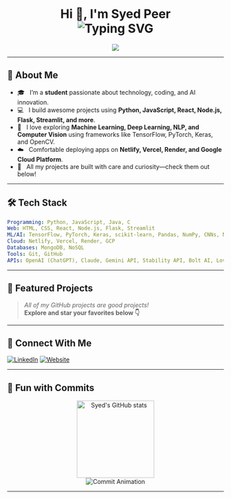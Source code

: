 <!--
Hi there! Welcome to syedpeer7's GitHub profile 🎉
-->

<h1 align="center">
  Hi 👋, I'm Syed Peer
  <br>
  <img src="https://readme-typing-svg.demolab.com?font=Fira+Code&size=28&pause=1000&color=7F3FBF&center=true&vCenter=true&width=650&lines=Student+%7C+Developer+%7C+AI+Enthusiast;Lifelong+Learner+%F0%9F%92%AB" alt="Typing SVG" />
</h1>

<p align="center">
  <img src="https://count.getloli.com/get/@syedpeer7?theme=nixietube-1"/>
  
</p>

---

## 🚀 About Me

- 🎓 &nbsp; I’m a **student** passionate about technology, coding, and AI innovation.
- 💻 &nbsp; I build awesome projects using **Python, JavaScript, React, Node.js, Flask, Streamlit, and more**.
- 🤖 &nbsp; I love exploring **Machine Learning, Deep Learning, NLP, and Computer Vision** using frameworks like TensorFlow, PyTorch, Keras, and OpenCV.
- ☁️ &nbsp; Comfortable deploying apps on **Netlify, Vercel, Render, and Google Cloud Platform**.
- 🚀 &nbsp; All my projects are built with care and curiosity—check them out below!

---

## 🛠️ Tech Stack

```yaml
Programming: Python, JavaScript, Java, C
Web: HTML, CSS, React, Node.js, Flask, Streamlit
ML/AI: TensorFlow, PyTorch, Keras, scikit-learn, Pandas, NumPy, CNNs, NLP, OpenCV, MediaPipe
Cloud: Netlify, Vercel, Render, GCP
Databases: MongoDB, NoSQL
Tools: Git, GitHub
APIs: OpenAI (ChatGPT), Claude, Gemini API, Stability API, Bolt AI, Lovable, There’s An AI For That
```

---

## 🌟 Featured Projects

> _All of my GitHub projects are good projects!_  
> **Explore and star your favorites below 👇**

---

## 🤝 Connect With Me

[![LinkedIn](https://img.shields.io/badge/LinkedIn-blue?logo=linkedin&logoColor=white)](https://www.linkedin.com/in/syed-peer-b01ab9265)
[![Website](https://img.shields.io/badge/Portfolio-7F3FBF?logo=vercel&logoColor=white)](https://syedportfolio-xi.vercel.app)

---

## 🎲 Fun with Commits

<p align="center">
  <img src="https://github-readme-stats.vercel.app/api?username=syedpeer7&show_icons=true&theme=tokyonight" alt="Syed's GitHub stats" height="180"/>
  <br>
  <img src="https://readme-typing-svg.demolab.com?font=Fira+Code&size=22&pause=1000&color=7F3FBF&center=true&vCenter=true&width=600&lines=Watch+my+animated+commit+character+grow!;Code,+Commit,+Repeat+%F0%9F%94%A5" alt="Commit Animation"/>
</p>

<!-- You can embed or link to an animated SVG or a custom animation of your own here! -->

---

<!--
✨ Always building, always learning. Let's connect and create something amazing together!
-->

